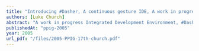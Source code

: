 ```yaml
---
title: "Introducing #Dasher, A continuous gesture IDE, A work in progress paper"
authors: [Luke Church]
abstract: "A work in progress Integrated Development Environment, #Dasher, based on continuous gestures is introduced. The challenges of such a user interface are considered with concept exploration studies and concept demonstrators. The language modelling requirements are considered and some other applications of the technology are discussed. Finally some questions currently being investigated are mentioned."
publishedAt: "ppig-2005"
year: 2005
url_pdf: "/files/2005-PPIG-17th-church.pdf"
---
```

